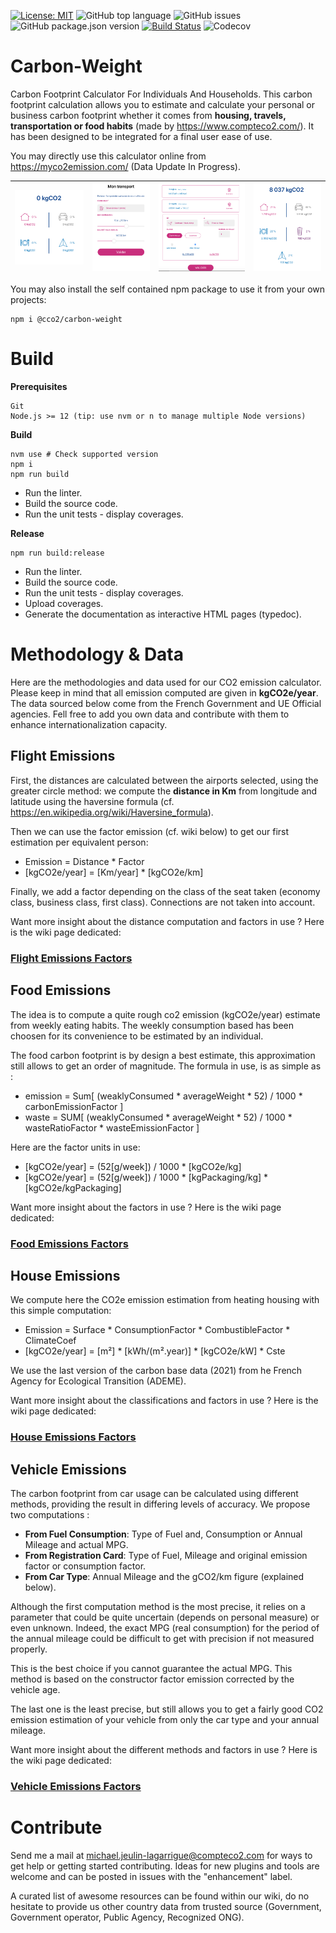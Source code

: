 [![License: MIT](https://img.shields.io/badge/License-MIT-yellow.svg)](https://opensource.org/licenses/MIT)
![GitHub top language](https://img.shields.io/github/languages/top/CompteCO2/Carbon-Weight)
![GitHub issues](https://img.shields.io/github/issues/CompteCO2/Carbon-Weight)
![GitHub package.json version](https://img.shields.io/github/package-json/v/CompteCO2/Carbon-Weight)
[![Build Status](https://travis-ci.org/CompteCO2/Carbon-Weight.svg?branch=main)](https://travis-ci.org/CompteCO2/Carbon-Weight)
![Codecov](https://img.shields.io/codecov/c/github/CompteCO2/Carbon-Weight)

# Carbon-Weight
Carbon Footprint Calculator For Individuals And Households. This carbon footprint calculation allows you to estimate and calculate your personal or business carbon footprint whether it comes from **housing, travels, transportation or food habits** (made by https://www.compteco2.com/). It has been designed to be integrated for a final user ease of use.

You may directly use this calculator online from https://myco2emission.com/ (Data Update In Progress).

| ![](wiki/screen_01.png) | ![](wiki/screen_02.png) | ![](wiki/screen_04.png) | ![](wiki/screen_03.png)
:-------------------------:|:-------------------------:|:-------------------------:|:-------------------------:

You may also install the self contained npm package to use it from your own projects:
```
npm i @cco2/carbon-weight
```

# Build
**Prerequisites**
```
Git
Node.js >= 12 (tip: use nvm or n to manage multiple Node versions)
```

**Build**
```
nvm use # Check supported version
npm i
npm run build
```

- Run the linter.
- Build the source code.
- Run the unit tests - display coverages.

**Release**
```
npm run build:release
```
- Run the linter.
- Build the source code.
- Run the unit tests - display coverages.
- Upload coverages.
- Generate the documentation as interactive HTML pages (typedoc).

# Methodology & Data
Here are the methodologies and data used for our CO2 emission calculator. Please keep in mind that all emission computed are given in **kgCO2e/year**. The data sourced below come from the French Government and UE Official agencies. Fell free to add you own data and contribute with them to enhance internationalization capacity.

## Flight Emissions
First, the distances are calculated between the airports selected, using the greater circle method: we compute the **distance in Km** from longitude and latitude using the haversine formula (cf. https://en.wikipedia.org/wiki/Haversine_formula).

Then we can use the factor emission (cf. wiki below) to get our first estimation per equivalent person:
- Emission = Distance * Factor
- [kgCO2e/year] = [Km/year] * [kgCO2e/km]

Finally, we add a factor depending on the class of the seat taken (economy class, business class, first class). Connections are not taken into account.

Want more insight about the distance computation and factors in use ? Here is the wiki page dedicated:
### [Flight Emissions Factors](/wiki/flight.md)

## Food Emissions
The idea is to compute a quite rough co2 emission (kgCO2e/year) estimate from weekly eating habits. The weekly consumption based has been choosen for its convenience to be estimated by an individual.

The food carbon footprint is by design a best estimate, this approximation still allows to get an order of magnitude. The formula in use, is as simple as :
- emission = Sum[ (weaklyConsumed * averageWeight * 52) / 1000 * carbonEmissionFactor ]
- waste = SUM[ (weaklyConsumed * averageWeight * 52) / 1000 * wasteRatioFactor * wasteEmissionFactor ]

Here are the factor units in use:
- [kgCO2e/year] = (52[g/week]) / 1000 * [kgCO2e/kg]
- [kgCO2e/year] = (52[g/week]) / 1000 * [kgPackaging/kg] * [kgCO2e/kgPackaging]

Want more insight about the factors in use ? Here is the wiki page dedicated:
### [Food Emissions Factors](/wiki/food.md)

## House Emissions
We compute here the CO2e emission estimation from heating housing with this simple computation:
- Emission = Surface * ConsumptionFactor * CombustibleFactor * ClimateCoef
- [kgCO2e/year] = [m²] * [kWh/(m².year)] * [kgCO2e/kW] * Cste

We use the last version of the carbon base data (2021) from he French Agency for Ecological Transition (ADEME).

Want more insight about the classifications and factors in use ? Here is the wiki page dedicated:
### [House Emissions Factors](/wiki/house.md)

## Vehicle Emissions
The carbon footprint from car usage can be calculated using different methods, providing the result in differing levels of accuracy. We propose two computations :
- **From Fuel Consumption**: Type of Fuel and, Consumption or Annual Mileage and actual MPG.
- **From Registration Card**: Type of Fuel, Mileage and original emission factor or consumption factor.
- **From Car Type**: Annual Mileage and the gCO2/km figure (explained below).

Although the first computation method is the most precise, it relies on a parameter that could be quite uncertain (depends on personal measure) or even unknown. Indeed, the exact MPG (real consumption) for the period of the annual mileage could be difficult to get with precision if not measured properly.

This is the best choice if you cannot guarantee the actual MPG. This method is based on the constructor factor emission corrected by the vehicle age.

The last one is the least precise, but still allows you to get a fairly good CO2 emission estimation of your vehicle from only the car type and your annual mileage.

Want more insight about the different methods and factors in use ? Here is the wiki page dedicated:
### [Vehicle Emissions Factors](/wiki/vehicle.md)

# Contribute
Send me a mail at michael.jeulin-lagarrigue@compteco2.com for ways to get help or getting started contributing. Ideas for new plugins and tools are welcome and can be posted in issues with the "enhancement" label.

A curated list of awesome resources can be found within our wiki, do no hesitate to provide us other country data from trusted source (Government, Government operator, Public Agency, Recognized ONG).
